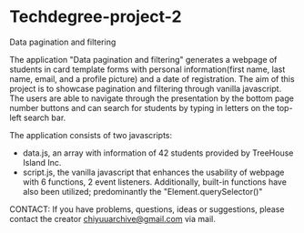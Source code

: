 # Techdegree-project-2
 Data pagination and filtering

 The application "Data pagination and filtering" generates a webpage of students in card template forms with personal information(first name, last name, email, and a profile picture) and a date of registration. The aim of this project is to showcase pagination and filtering through vanilla javascript. The users are able to navigate through the presentation by the bottom page number buttons and can search for students by typing in letters on the top-left search bar.

 The application consists of two javascripts:
 - data.js, an array with information of 42 students provided by TreeHouse Island Inc.
 - script.js, the vanilla javascript that enhances the usability of webpage with 6 functions, 2 event listeners. Additionally, built-in functions have also been utilized; predominantly the "Element.querySelector()"

 CONTACT: 
 If you have problems, questions, ideas or suggestions, please contact the creator  chiyuuarchive@gmail.com via mail.


